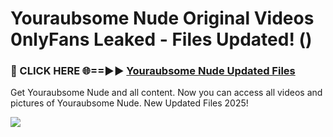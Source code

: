 # Youraubsome Nude Original Videos 0nlyFans Leaked - Files Updated! ()

<h3>🔴 CLICK HERE 🌐==►► <a href="https://tinyurl.com/2p9ay9w9" rel="nofollow">Youraubsome Nude Updated Files</a></h3>

Get Youraubsome Nude and all content. Now you can access all videos and pictures of Youraubsome Nude. New Updated Files 2025!

[![](https://i.imgur.com/KQgVmj3.gif)](https://tinyurl.com/2p9ay9w9)
